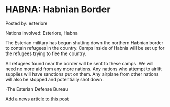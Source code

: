 # HABNA: Habnian Border

Posted by: esteriore

Nations involved: Esteriore, Habna

The Esterian military has begun shutting down the northern Habnian border to contain refugees in the country. Camps inside of Habnia will be set up for the refugees trying to flee the country.

All refugees found near the border will be sent to these camps.  We will need no more aid from any more nations. Any nations who attempt to airlift supplies will have sanctions put on them. Any airplane from other nations will also be stopped and potentially shot down.

-The Esterian Defense Bureau

[Add a news article to this post](http://solborg.xyz/rp/admin.php?event=2016-11-13_habnian-border-esteriore)

